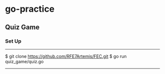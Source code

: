 # go-practice

## Quiz Game
### Set Up
------
$ git clone https://github.com/RFE7Artemis/FEC.git
$ go run quiz_game/quiz.go

-----
